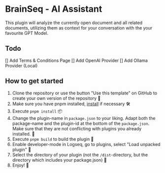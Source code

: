 # BrainSeq - AI Assistant

This plugin will analyze the currently open document and all related documents, utilizing them as context for your conversation with the your favourite GPT Model.

## Todo
[] Add Terms & Conditions Page
[] Add OpenAI Provider
[] Add Ollama Provider (Local)

## How to get started
1. Clone the repository or use the button "Use this template" on GitHub to create your own version of the repository 🔨
2. Make sure you have pnpm installed, [install](https://pnpm.io/installation) if necessary 🛠
3. Execute `pnpm install` 📦
4. Change the plugin-name in `package.json` to your liking. Adapt both the package-name and the plugin-id at the bottom of the `package.json`. Make sure that they are not conflicting with plugins you already installed. 📝
5. Execute `pnpm build` to build the plugin 🚧
6. Enable developer-mode in Logseq, go to plugins, select "Load unpacked plugin" 🔌
7. Select the directory of your plugin (not the `/dist`-directory, but the directory which includes your package.json) 📂
8. Enjoy! 🎉
